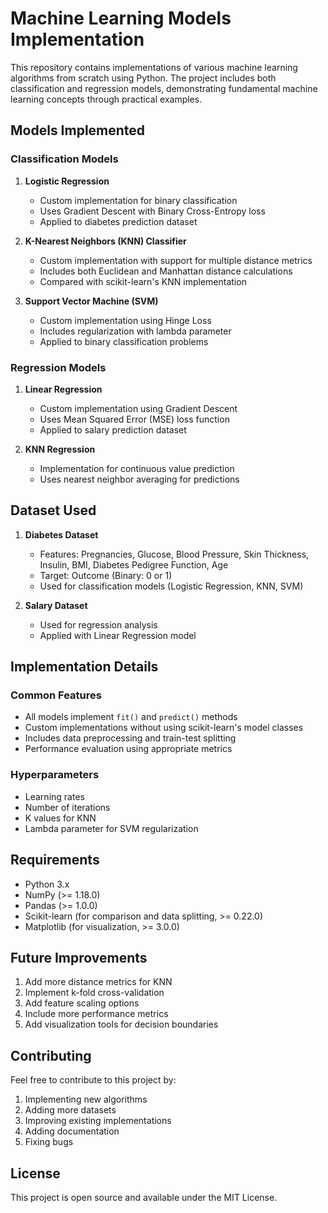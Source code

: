 # Machine Learning Models Implementation

This repository contains implementations of various machine learning algorithms from scratch using Python. The project includes both classification and regression models, demonstrating fundamental machine learning concepts through practical examples.

## Models Implemented

### Classification Models
1. **Logistic Regression**
   - Custom implementation for binary classification
   - Uses Gradient Descent with Binary Cross-Entropy loss
   - Applied to diabetes prediction dataset

2. **K-Nearest Neighbors (KNN) Classifier**
   - Custom implementation with support for multiple distance metrics
   - Includes both Euclidean and Manhattan distance calculations
   - Compared with scikit-learn's KNN implementation

3. **Support Vector Machine (SVM)**
   - Custom implementation using Hinge Loss
   - Includes regularization with lambda parameter
   - Applied to binary classification problems

### Regression Models
1. **Linear Regression**
   - Custom implementation using Gradient Descent
   - Uses Mean Squared Error (MSE) loss function
   - Applied to salary prediction dataset

2. **KNN Regression**
   - Implementation for continuous value prediction
   - Uses nearest neighbor averaging for predictions

## Dataset Used

1. **Diabetes Dataset**
   - Features: Pregnancies, Glucose, Blood Pressure, Skin Thickness, Insulin, BMI, Diabetes Pedigree Function, Age
   - Target: Outcome (Binary: 0 or 1)
   - Used for classification models (Logistic Regression, KNN, SVM)

2. **Salary Dataset**
   - Used for regression analysis
   - Applied with Linear Regression model

## Implementation Details

### Common Features
- All models implement `fit()` and `predict()` methods
- Custom implementations without using scikit-learn's model classes
- Includes data preprocessing and train-test splitting
- Performance evaluation using appropriate metrics

### Hyperparameters
- Learning rates
- Number of iterations
- K values for KNN
- Lambda parameter for SVM regularization

## Requirements
- Python 3.x
- NumPy (>= 1.18.0)
- Pandas (>= 1.0.0)
- Scikit-learn (for comparison and data splitting, >= 0.22.0)
- Matplotlib (for visualization, >= 3.0.0)


## Future Improvements
1. Add more distance metrics for KNN
2. Implement k-fold cross-validation
3. Add feature scaling options
4. Include more performance metrics
5. Add visualization tools for decision boundaries

## Contributing
Feel free to contribute to this project by:
1. Implementing new algorithms
2. Adding more datasets
3. Improving existing implementations
4. Adding documentation
5. Fixing bugs

## License
This project is open source and available under the MIT License.